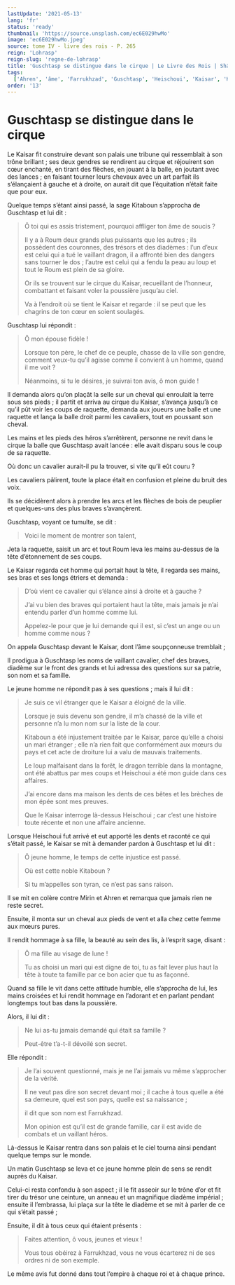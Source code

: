 ```yaml
---
lastUpdate: '2021-05-13'
lang: 'fr'
status: 'ready'
thumbnail: 'https://source.unsplash.com/ec6E029hwMo'
image: 'ec6E029hwMo.jpeg'
source: tome IV - livre des rois - P. 265
reign: 'Lohrasp'
reign-slug: 'regne-de-lohrasp'
title: 'Guschtasp se distingue dans le cirque | Le Livre des Rois | Shâhnâmeh'
tags:
  ['Ahren', 'âme', 'Farrukhzad', 'Guschtasp', 'Heischoui', 'Kaisar', 'Kitaboun', 'Mirin', 'Roum']
order: '13'
---
```


<!-- LTeX: language=fr -->

# Guschtasp se distingue dans le cirque

Le Kaisar fit construire devant son palais une tribune qui ressemblait à son trône brillant ; ses deux gendres se rendirent au cirque et réjouirent son cœur enchanté, en tirant des flèches, en jouant à la balle, en joutant avec des lances ; en faisant tourner leurs chevaux avec un art parfait ils s’élançaient à gauche et à droite, on aurait dit que l’équitation n’était faite que pour eux.

Quelque temps s’étant ainsi passé, la sage Kitaboun s’approcha de Guschtasp et lui dit :

> Ô toi qui es assis tristement, pourquoi affliger ton âme de soucis ?
>
> Il y a à Roum deux grands plus puissants que les autres ; ils possèdent des couronnes, des trésors et des diadèmes : l’un d’eux est celui qui a tué le vaillant dragon, il a affronté bien des dangers sans tourner le dos ; l’autre est celui qui a fendu la peau au loup et tout le Roum est plein de sa gloire.
>
> Or ils se trouvent sur le cirque du Kaisar, recueillant de l’honneur, combattant et faisant voler la poussière jusqu’au ciel.
>
> Va à l’endroit où se tient le Kaisar et regarde : il se peut que les chagrins de ton cœur en soient soulagés.

Guschtasp lui répondit :

> Ô mon épouse fidèle !
>
> Lorsque ton père, le chef de ce peuple, chasse de la ville son gendre, comment veux-tu qu’il agisse comme il convient à un homme, quand il me voit ?
>
> Néanmoins, si tu le désires, je suivrai ton avis, ô mon guide !

Il demanda alors qu’on plaçât la selle sur un cheval qui enroulait la terre sous ses pieds ; il partit et arriva au cirque du Kaisar, s’avança jusqu’à ce qu’il pût voir les coups de raquette, demanda aux joueurs une balle et une raquette et lança la balle droit parmi les cavaliers, tout en poussant son cheval.

Les mains et les pieds des héros s’arrêtèrent, personne ne revit dans le cirque la balle que Guschtasp avait lancée : elle avait disparu sous le coup de sa raquette.

Où donc un cavalier aurait-il pu la trouver, si vite qu’il eût couru ?

Les cavaliers pâlirent, toute la place était en confusion et pleine du bruit des voix.

Ils se décidèrent alors à prendre les arcs et les flèches de bois de peuplier et quelques-uns des plus braves s’avançèrent.

Guschtasp, voyant ce tumulte, se dit :

> Voici le moment de montrer son talent,

Jeta la raquette, saisit un arc et tout Roum leva les mains au-dessus de la tête d’étonnement de ses coups.

Le Kaisar regarda cet homme qui portait haut la tête, il regarda ses mains, ses bras et ses longs étriers et demanda :

> D’où vient ce cavalier qui s’élance ainsi à droite et à gauche ?
>
> J’ai vu bien des braves qui portaient haut la tête, mais jamais je n’ai entendu parler d’un homme comme lui.
>
> Appelez-le pour que je lui demande qui il est, si c’est un ange ou un homme comme nous ?

On appela Guschtasp devant le Kaisar, dont l’âme soupçonneuse tremblait ;

Il prodigua à Guschtasp les noms de vaillant cavalier, chef des braves, diadème sur le front des grands et lui adressa des questions sur sa patrie, son nom et sa famille.

Le jeune homme ne répondit pas à ses questions ; mais il lui dit :

> Je suis ce vil étranger que le Kaisar a éloigné de la ville.
>
> Lorsque je suis devenu son gendre, il m’a chassé de la ville et personne n’a lu mon nom sur la liste de la cour.
>
> Kitaboun a été injustement traitée par le Kaisar, parce qu’elle a choisi un mari étranger ; elle n’a rien fait que conformément aux mœurs du pays et cet acte de droiture lui a valu de mauvais traitements.
>
> Le loup malfaisant dans la forêt, le dragon terrible dans la montagne, ont été abattus par mes coups et Heischoui a été mon guide dans ces affaires.
>
> J’ai encore dans ma maison les dents de ces bêtes et les brèches de mon épée sont mes preuves.
>
> Que le Kaisar interroge là-dessus Heischoui ; car c’est une histoire toute récente et non une affaire ancienne.

Lorsque Heischoui fut arrivé et eut apporté les dents et raconté ce qui s’était passé, le Kaisar se mit à demander pardon à Guschtasp et lui dit :

> Ô jeune homme, le temps de cette injustice est passé.
>
> Où est cette noble Kitaboun ?
>
> Si tu m’appelles son tyran, ce n’est pas sans raison.

Il se mit en colère contre Mirin et Ahren et remarqua que jamais rien ne reste secret.

Ensuite, il monta sur un cheval aux pieds de vent et alla chez cette femme aux mœurs pures.

Il rendit hommage à sa fille, la beauté au sein des lis, à l’esprit sage, disant :

> Ô ma fille au visage de lune !
>
> Tu as choisi un mari qui est digne de toi, tu as fait lever plus haut la tête à toute ta famille par ce bon acier que tu as façonné.

Quand sa fille le vit dans cette attitude humble, elle s’approcha de lui, les mains croisées et lui rendit hommage en l’adorant et en parlant pendant longtemps tout bas dans la poussière.

Alors, il lui dit :

> Ne lui as-tu jamais demandé qui était sa famille ?
>
> Peut-être t’a-t-il dévoilé son secret.

Elle répondit :

> Je l’ai souvent questionné, mais je ne l’ai jamais vu même s’approcher de la vérité.
>
> Il ne veut pas dire son secret devant moi ; il cache à tous quelle a été sa demeure, quel est son pays, quelle est sa naissance ;
>
> il dit que son nom est Farrukhzad.
>
> Mon opinion est qu’il est de grande famille, car il est avide de combats et un vaillant héros.

Là-dessus le Kaisar rentra dans son palais et le ciel tourna ainsi pendant quelque temps sur le monde.

Un matin Guschtasp se leva et ce jeune homme plein de sens se rendit auprès du Kaisar.

Celui-ci resta confondu à son aspect ; il le fit asseoir sur le trône d’or et fit tirer du trésor une ceinture, un anneau et un magnifique diadème impérial ; ensuite il l’embrassa, lui plaça sur la tête le diadème et se mit à parler de ce qui s’était passé ;

Ensuite, il dit à tous ceux qui étaient présents :

> Faites attention, ô vous, jeunes et vieux !
>
> Vous tous obéirez à Farrukhzad, vous ne vous écarterez ni de ses ordres ni de son exemple.

Le même avis fut donné dans tout l’empire à chaque roi et à chaque prince.
